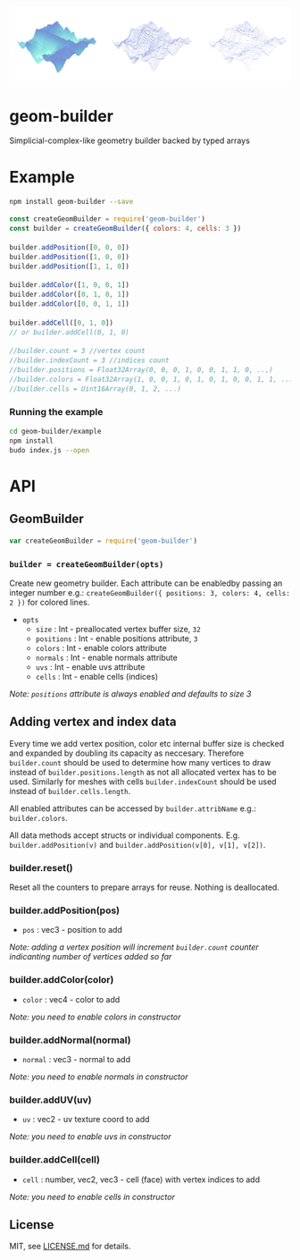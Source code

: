 ![](screenshot.png)

# geom-builder

Simplicial-complex-like geometry builder backed by typed arrays


# Example

```sh
npm install geom-builder --save
```

```javascript
const createGeomBuilder = require('geom-builder')
const builder = createGeomBuilder({ colors: 4, cells: 3 })

builder.addPosition([0, 0, 0])
builder.addPosition([1, 0, 0])
builder.addPosition([1, 1, 0])

builder.addColor([1, 0, 0, 1])
builder.addColor([0, 1, 0, 1])
builder.addColor([0, 0, 1, 1])

builder.addCell([0, 1, 0])
// or builder.addCell(0, 1, 0)

//builder.count = 3 //vertex count
//builder.indexCount = 3 //indices count
//builder.positions = Float32Array(0, 0, 0, 1, 0, 0, 1, 1, 0, ..,)
//builder.colors = Float32Array(1, 0, 0, 1, 0, 1, 0, 1, 0, 0, 1, 1, ...)
//builder.cells = Uint16Array(0, 1, 2, ...)
```

### Running the example

```sh
cd geom-builder/example
npm install
budo index.js --open
```

# API

## GeomBuilder

```javascript
var createGeomBuilder = require('geom-builder')
```

### `builder = createGeomBuilder(opts)`

Create new geometry builder. Each attribute can be enabledby passing an integer number e.g.: `createGeomBuilder({ positions: 3, colors: 4, cells: 2 })` for colored lines.

- `opts`
    - `size` : Int - preallocated vertex buffer size, `32`
    - `positions` : Int - enable positions attribute, `3`
    - `colors` : Int - enable colors attribute
    - `normals` : Int - enable normals attribute
    - `uvs` : Int - enable uvs attribute
    - `cells` : Int - enable cells (indices)

*Note: `positions` attribute is always enabled and defaults to size 3*

## Adding vertex and index data

Every time we add vertex position, color etc internal buffer size is checked and expanded by doubling its capacity as neccesary.  Therefore `builder.count` should be used to determine how many vertices to draw instead of `builder.positions.length` as not all allocated vertex has to be used.  Similarly for meshes with cells `builder.indexCount` should be used instead of `builder.cells.length`.

All enabled attributes can be accessed by `builder.attribName` e.g.: `builder.colors`.

All data methods accept structs or individual components. E.g. `builder.addPosition(v)` and `builder.addPosition(v[0], v[1], v[2])`.

### builder.reset() 

Reset all the counters to prepare arrays for reuse. Nothing is deallocated.

### builder.addPosition(pos)

- `pos` : vec3 - position to add

*Note: adding a vertex position will increment `builder.count` counter indicanting number of vertices added so far*

### builder.addColor(color)

- `color` : vec4 - color to add

*Note: you need to enable colors in constructor*

### builder.addNormal(normal)

- `normal` : vec3 - normal to add

*Note: you need to enable normals in constructor*

### builder.addUV(uv)

- `uv` : vec2 - uv texture coord to add

*Note: you need to enable uvs in constructor*

### builder.addCell(cell)

- `cell` : number, vec2, vec3 - cell (face) with vertex indices to add

*Note: you need to enable cells in constructor*

## License

MIT, see [LICENSE.md](http://github.com/vorg/geom-builder/blob/master/LICENSE.md) for details.

